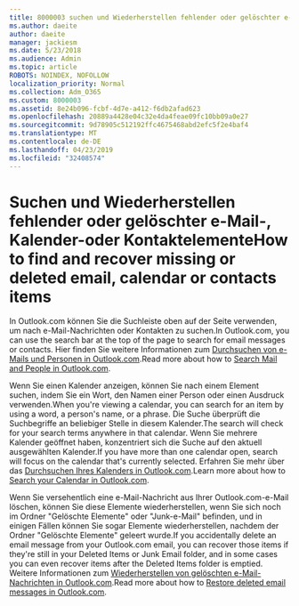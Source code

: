 ```yaml
---
title: 8000003 suchen und Wiederherstellen fehlender oder gelöschter e-Mail-, Kalender-oder Kontaktelemente
ms.author: daeite
author: daeite
manager: jackiesm
ms.date: 5/23/2018
ms.audience: Admin
ms.topic: article
ROBOTS: NOINDEX, NOFOLLOW
localization_priority: Normal
ms.collection: Adm_O365
ms.custom: 8000003
ms.assetid: 8e24b096-fcbf-4d7e-a412-f6db2afad623
ms.openlocfilehash: 20889a4428e04c32e4da4feae09fc10bb09a0e27
ms.sourcegitcommit: 9d78905c512192ffc4675468abd2efc5f2e4baf4
ms.translationtype: MT
ms.contentlocale: de-DE
ms.lasthandoff: 04/23/2019
ms.locfileid: "32408574"
---
```

# <a name="how-to-find-and-recover-missing-or-deleted-email-calendar-or-contacts-items"></a><span data-ttu-id="ab692-102">Suchen und Wiederherstellen fehlender oder gelöschter e-Mail-, Kalender-oder Kontaktelemente</span><span class="sxs-lookup"><span data-stu-id="ab692-102">How to find and recover missing or deleted email, calendar or contacts items</span></span>

<span data-ttu-id="ab692-103">In Outlook.com können Sie die Suchleiste oben auf der Seite verwenden, um nach e-Mail-Nachrichten oder Kontakten zu suchen.</span><span class="sxs-lookup"><span data-stu-id="ab692-103">In Outlook.com, you can use the search bar at the top of the page to search for email messages or contacts.</span></span> <span data-ttu-id="ab692-104">Hier finden Sie weitere Informationen zum [Durchsuchen von e-Mails und Personen in Outlook.com](https://support.office.com/article/88108edf-028e-4306-b87e-7400bbb40aa7).</span><span class="sxs-lookup"><span data-stu-id="ab692-104">Read more about how to [Search Mail and People in Outlook.com](https://support.office.com/article/88108edf-028e-4306-b87e-7400bbb40aa7).</span></span>
  
<span data-ttu-id="ab692-105">Wenn Sie einen Kalender anzeigen, können Sie nach einem Element suchen, indem Sie ein Wort, den Namen einer Person oder einen Ausdruck verwenden.</span><span class="sxs-lookup"><span data-stu-id="ab692-105">When you're viewing a calendar, you can search for an item by using a word, a person's name, or a phrase.</span></span> <span data-ttu-id="ab692-106">Die Suche überprüft die Suchbegriffe an beliebiger Stelle in diesem Kalender.</span><span class="sxs-lookup"><span data-stu-id="ab692-106">The search will check for your search terms anywhere in that calendar.</span></span> <span data-ttu-id="ab692-107">Wenn Sie mehrere Kalender geöffnet haben, konzentriert sich die Suche auf den aktuell ausgewählten Kalender.</span><span class="sxs-lookup"><span data-stu-id="ab692-107">If you have more than one calendar open, search will focus on the calendar that's currently selected.</span></span> <span data-ttu-id="ab692-108">Erfahren Sie mehr über das [Durchsuchen Ihres Kalenders in Outlook.com](https://support.office.com/article/5bc05289-c84c-4849-95a8-7eac05ed478a).</span><span class="sxs-lookup"><span data-stu-id="ab692-108">Learn more about how to [Search your Calendar in Outlook.com](https://support.office.com/article/5bc05289-c84c-4849-95a8-7eac05ed478a).</span></span>
  
<span data-ttu-id="ab692-109">Wenn Sie versehentlich eine e-Mail-Nachricht aus Ihrer Outlook.com-e-Mail löschen, können Sie diese Elemente wiederherstellen, wenn Sie sich noch im Ordner "Gelöschte Elemente" oder "Junk-e-Mail" befinden, und in einigen Fällen können Sie sogar Elemente wiederherstellen, nachdem der Ordner "Gelöschte Elemente" geleert wurde.</span><span class="sxs-lookup"><span data-stu-id="ab692-109">If you accidentally delete an email message from your Outlook.com email, you can recover those items if they're still in your Deleted Items or Junk Email folder, and in some cases you can even recover items after the Deleted Items folder is emptied.</span></span> <span data-ttu-id="ab692-110">Weitere Informationen zum [Wiederherstellen von gelöschten e-Mail-Nachrichten in Outlook.com](https://support.office.com/article/cf06ab1b-ae0b-418c-a4d9-4e895f83ed50).</span><span class="sxs-lookup"><span data-stu-id="ab692-110">Read more about how to [Restore deleted email messages in Outlook.com](https://support.office.com/article/cf06ab1b-ae0b-418c-a4d9-4e895f83ed50).</span></span>
  

